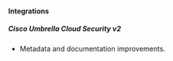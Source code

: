 
#### Integrations

##### Cisco Umbrella Cloud Security v2

- Metadata and documentation improvements.
